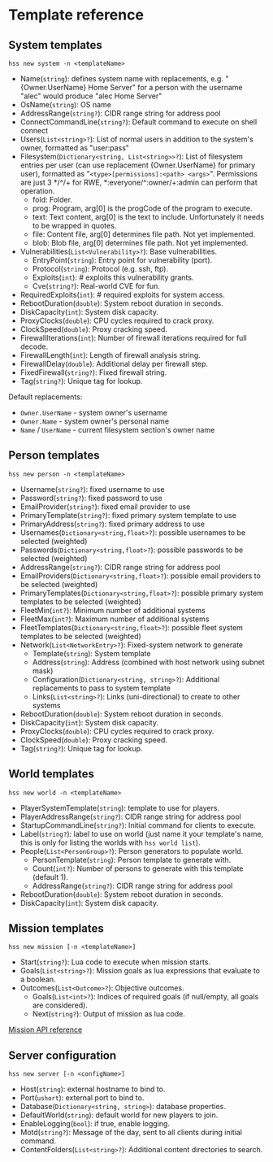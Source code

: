 # Template reference

## System templates

`hss new system -n <templateName>`

* Name(`string`): defines system name with replacements, e.g.
 "{Owner.UserName} Home Server" for a person with the username
 "alec" would produce "alec Home Server"
* OsName(`string`): OS name
* AddressRange(`string?`): CIDR range string for address pool
* ConnectCommandLine(`string?`): Default command to execute on shell connect
* Users(`List<string>?`): List of normal users in addition to the system's owner, formatted as "user:pass"
* Filesystem(`Dictionary<string, List<string>>?`): List of filesystem entries
  per user (can use replacement {Owner.UserName} for primary user), formatted as
  "`<type>[permissions]:<path> <args>`". Permissions are just 3 */^/+ for
  RWE, *:everyone/^:owner/+:admin can perform that operation.
  - fold: Folder.
  - prog: Program, arg[0] is the progCode of the program to execute.
  - text: Text content, arg[0] is the text to include. Unfortunately 
  it needs to be wrapped in quotes.
  - file: Content file, arg[0] determines file path. Not yet 
  implemented.
  - blob: Blob file, arg[0] determines file path. Not yet implemented.
* Vulnerabilities(`List<Vulnerability>?`): Base vulnerabilities.
  - EntryPoint(`string`): Entry point for vulnerability (port).
  - Protocol(`string`): Protocol (e.g. ssh, ftp).
  - Exploits(`int`): # exploits this vulnerability grants.
  - Cve(`string?`): Real-world CVE for fun.
* RequiredExploits(`int`): # required exploits for system access.
* RebootDuration(`double`): System reboot duration in seconds.
* DiskCapacity(`int`): System disk capacity.
* ProxyClocks(`double`): CPU cycles required to crack proxy.
* ClockSpeed(`double`): Proxy cracking speed.
* FirewallIterations(`int`): Number of firewall iterations required
  for full decode.
* FirewallLength(`int`): Length of firewall analysis string.
* FirewallDelay(`double`): Additional delay per firewall step.
* FixedFirewall(`string?`): Fixed firewall string.
* Tag(`string?`): Unique tag for lookup.

Default replacements:
* `Owner.UserName` - system owner's username
* `Owner.Name` - system owner's personal name
* `Name` / `UserName` - current filesystem section's owner name

## Person templates

`hss new person -n <templateName>`
* Username(`string?`): fixed username to use
* Password(`string?`): fixed password to use
* EmailProvider(`string?`): fixed email provider to use
* PrimaryTemplate(`string?`): fixed primary system template to use
* PrimaryAddress(`string?`): fixed primary address to use
* Usernames(`Dictionary<string,float>?`): possible usernames to be selected (weighted)
* Passwords(`Dictionary<string,float>?`): possible passwords to be selected (weighted)
* AddressRange(`string?`): CIDR range string for address pool
* EmailProviders(`Dictionary<string,float>?`): possible email providers to be 
selected (weighted)
* PrimaryTemplates(`Dictionary<string,float>?`): possible primary
  system templates to be selected (weighted)
* FleetMin(`int?`): Minimum number of additional systems
* FleetMax(`int?`): Maximum number of additional systems
* FleetTemplates(`Dictionary<string,float>?`): possible fleet system
  templates to be selected (weighted)
* Network(`List<NetworkEntry>?`): Fixed-system network to generate
  - Template(`string`): System template
  - Address(`string`): Address (combined with host network using
    subnet mask)
  - Configuration(`Dictionary<string, string>?`): Additional
    replacements to pass to system template
  - Links(`List<string>?`): Links (uni-directional) to create to
    other systems
* RebootDuration(`double`): System reboot duration in seconds.
* DiskCapacity(`int`): System disk capacity.
* ProxyClocks(`double`): CPU cycles required to crack proxy.
* ClockSpeed(`double`): Proxy cracking speed.
* Tag(`string?`): Unique tag for lookup.

## World templates

`hss new world -n <templateName>`

* PlayerSystemTemplate(`string`): template to use for players.
* PlayerAddressRange(`string?`): CIDR range string for address pool
* StartupCommandLine(`string?`): Initial command for clients to execute.
* Label(`string?`): label to use on world (just name it your template's
  name, this is only for listing the worlds with `hss world list`).
* People(`List<PersonGroup>?`): Person generators to populate world.
  - PersonTemplate(`string`): Person template to generate with.
  - Count(`int?`): Number of persons to generate with this template 
  (default 1).
  - AddressRange(`string?`): CIDR range string for address pool
* RebootDuration(`double`): System reboot duration in seconds.
* DiskCapacity(`int`): System disk capacity.

## Mission templates

`hss new mission [-n <templateName>]`

* Start(`string?`): Lua code to execute when mission starts.
* Goals(`List<string>?`): Mission goals as lua expressions that evaluate to a boolean.
* Outcomes(`List<Outcome>?`): Objective outcomes.
  - Goals(`List<int>?`): Indices of required goals (if null/empty, all goals are 
  considered).
  - Next(`string?`): Output of mission as lua code.

[Mission API reference](mission-api-reference.md)

## Server configuration

`hss new server [-n <configName>]`

* Host(`string`): external hostname to bind to.
* Port(`ushort`): external port to bind to.
* Database(`Dictionary<string, string>`): database properties.
* DefaultWorld(`string`): default world for new players to join.
* EnableLogging(`bool`): if true, enable logging.
* Motd(`string?`): Message of the day, sent to all clients during
  initial command.
* ContentFolders(`List<string>?`): Additional content directories to search.